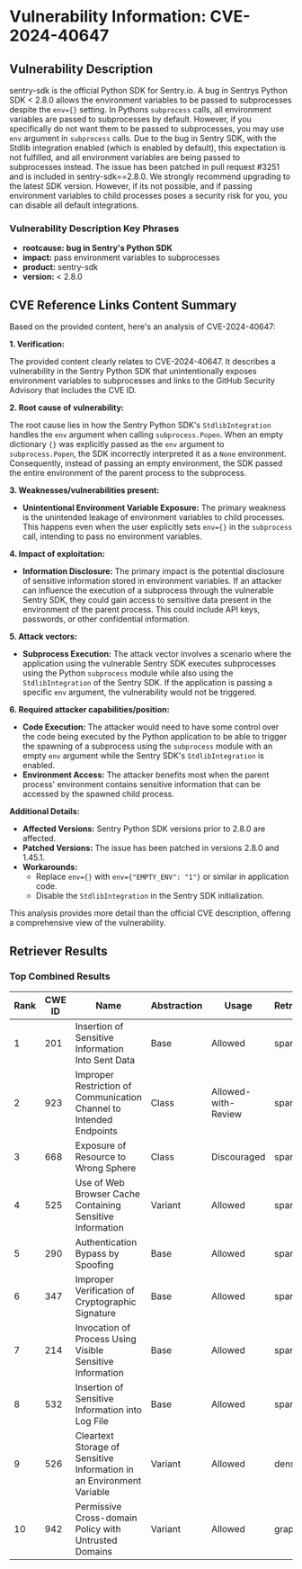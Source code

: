 # Vulnerability Information: CVE-2024-40647

## Vulnerability Description
sentry-sdk is the official Python SDK for Sentry.io. A bug in Sentrys Python SDK < 2.8.0 allows the environment variables to be passed to subprocesses despite the `env={}` setting. In Pythons `subprocess` calls, all environment variables are passed to subprocesses by default. However, if you specifically do not want them to be passed to subprocesses, you may use `env` argument in `subprocess` calls. Due to the bug in Sentry SDK, with the Stdlib integration enabled (which is enabled by default), this expectation is not fulfilled, and all environment variables are being passed to subprocesses instead. The issue has been patched in pull request #3251 and is included in sentry-sdk==2.8.0. We strongly recommend upgrading to the latest SDK version. However, if its not possible, and if passing environment variables to child processes poses a security risk for you, you can disable all default integrations.

### Vulnerability Description Key Phrases
- **rootcause:** **bug in Sentry's Python SDK**
- **impact:** pass environment variables to subprocesses
- **product:** sentry-sdk
- **version:** < 2.8.0

## CVE Reference Links Content Summary
Based on the provided content, here's an analysis of CVE-2024-40647:

**1. Verification:**

The provided content clearly relates to CVE-2024-40647. It describes a vulnerability in the Sentry Python SDK that unintentionally exposes environment variables to subprocesses and links to the GitHub Security Advisory that includes the CVE ID.

**2. Root cause of vulnerability:**

The root cause lies in how the Sentry Python SDK's `StdlibIntegration` handles the `env` argument when calling `subprocess.Popen`. When an empty dictionary `{}` was explicitly passed as the `env` argument to `subprocess.Popen`, the SDK incorrectly interpreted it as a `None` environment. Consequently, instead of passing an empty environment, the SDK passed the entire environment of the parent process to the subprocess.

**3. Weaknesses/vulnerabilities present:**

- **Unintentional Environment Variable Exposure:** The primary weakness is the unintended leakage of environment variables to child processes. This happens even when the user explicitly sets `env={}` in the `subprocess` call, intending to pass no environment variables.

**4. Impact of exploitation:**

- **Information Disclosure:** The primary impact is the potential disclosure of sensitive information stored in environment variables. If an attacker can influence the execution of a subprocess through the vulnerable Sentry SDK, they could gain access to sensitive data present in the environment of the parent process. This could include API keys, passwords, or other confidential information.

**5. Attack vectors:**

- **Subprocess Execution:** The attack vector involves a scenario where the application using the vulnerable Sentry SDK executes subprocesses using the Python `subprocess` module while also using the `StdlibIntegration` of the Sentry SDK. If the application is passing a specific `env` argument, the vulnerability would not be triggered.

**6. Required attacker capabilities/position:**

- **Code Execution:** The attacker would need to have some control over the code being executed by the Python application to be able to trigger the spawning of a subprocess using the `subprocess` module with an empty `env` argument while the Sentry SDK's `StdlibIntegration` is enabled.
- **Environment Access:** The attacker benefits most when the parent process' environment contains sensitive information that can be accessed by the spawned child process.

**Additional Details:**

- **Affected Versions:** Sentry Python SDK versions prior to 2.8.0 are affected.
- **Patched Versions:** The issue has been patched in versions 2.8.0 and 1.45.1.
- **Workarounds:**
    - Replace `env={}` with `env={"EMPTY_ENV": "1"}` or similar in application code.
    - Disable the `StdlibIntegration` in the Sentry SDK initialization.

This analysis provides more detail than the official CVE description, offering a comprehensive view of the vulnerability.

## Retriever Results

### Top Combined Results

| Rank | CWE ID | Name | Abstraction | Usage  | Retrievers | Individual Scores |
|------|--------|------|-------------|-------|------------|-------------------|
| 1 | 201 | Insertion of Sensitive Information Into Sent Data | Base | Allowed | sparse | 0.804 |
| 2 | 923 | Improper Restriction of Communication Channel to Intended Endpoints | Class | Allowed-with-Review | sparse | 0.790 |
| 3 | 668 | Exposure of Resource to Wrong Sphere | Class | Discouraged | sparse | 0.785 |
| 4 | 525 | Use of Web Browser Cache Containing Sensitive Information | Variant | Allowed | sparse | 0.775 |
| 5 | 290 | Authentication Bypass by Spoofing | Base | Allowed | sparse | 0.772 |
| 6 | 347 | Improper Verification of Cryptographic Signature | Base | Allowed | sparse | 0.771 |
| 7 | 214 | Invocation of Process Using Visible Sensitive Information | Base | Allowed | sparse | 0.770 |
| 8 | 532 | Insertion of Sensitive Information into Log File | Base | Allowed | sparse | 0.762 |
| 9 | 526 | Cleartext Storage of Sensitive Information in an Environment Variable | Variant | Allowed | dense | 0.408 |
| 10 | 942 | Permissive Cross-domain Policy with Untrusted Domains | Variant | Allowed | graph | 0.003 |

